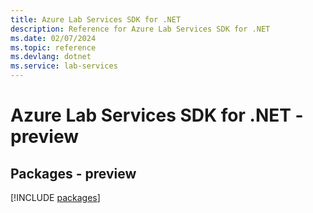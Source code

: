 ```yaml
---
title: Azure Lab Services SDK for .NET
description: Reference for Azure Lab Services SDK for .NET
ms.date: 02/07/2024
ms.topic: reference
ms.devlang: dotnet
ms.service: lab-services
---
```

# Azure Lab Services SDK for .NET - preview
## Packages - preview
[!INCLUDE [packages](lab-services-index.md)]